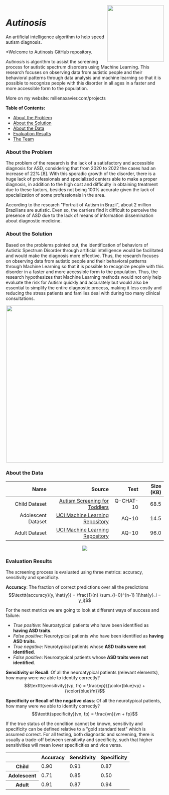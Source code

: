 <img src="Docs/Imgs/AutinosisIcon2.png?raw=true)" width="180" align="Right" />

# _Autinosis_
An artificial intelligence algorithm to help speed autism diagnosis.

*Welcome to Autinosis GitHub repository. 

_Autinosis_ is algorithm to assist the screening process for autistic spectrum disorders using Machine Learning. This research focuses on observing data from autistic people and their behavioral patterns through data analysis and machine learning so that it is possible to recognize people with this disorder in all ages in a faster and more accessible form to the population.

More on my website: millenaxavier.com/projects

**Table of Contents:**

- [About the Problem](#about-the-problem)
- [About the Solution](#about-the-solution)
- [About the Data](#about-the-data)
- [Evaluation Results](#evaluation-results)
- [The Team](#the-team)

### About the Problem

The problem of the research is the lack of a satisfactory and accessible diagnosis for ASD, considering that from 2020 to 2022 the cases had an increase of 22% [8]. With this sporadic growth of the disorder, there is a huge lack of professionals and specialized centers able to make a proper diagnosis, in addition to the high cost and difficulty in obtaining treatment due to these factors, besides not being 100% accurate given the lack of specialization of some professionals in the area.

According to the research "Portrait of Autism in Brazil", about 2 million Brazilians are autistic. Even so, the carriers find it difficult to perceive the presence of ASD due to the lack of means of information dissemination about diagnostic medicine.

### About the Solution

Based on the problems pointed out, the identification of behaviors of Autistic Spectrum Disorder through artificial intelligence would be facilitated and would make the diagnosis more effective. Thus, the research focuses on observing data from autistic people and their behavioral patterns through Machine Learning so that it is possible to recognize people with this disorder in a faster and more accessible form to the population. Thus, the research hypothesizes that Machine Learning methods would not only help evaluate the risk for Autism quickly and accurately but would also be essential to simplify the entire diagnostic process, making it less costly and reducing the stress patients and families deal with during too many clinical consultations. 

<p align="center">
  <img  src="Docs/Imgs/AppScreens.png?raw=true)" width="500" position="center" />
</p>

### About the Data

|                   Name |                        Source |      Test| Size (KB)|
|-----------------------:|------------------------------:|---------:|---------:|
|          Child Dataset | [Autism Screening for Toddlers](https://www.kaggle.com/datasets/fabdelja/autism-screening-for-toddlers) | Q-CHAT-10|        68.5| 
|     Adolescent Dataset | [UCI Machine Learning Repository](https://archive.ics.uci.edu/ml/machine-learning-databases/00420/)     |     AQ-10|       14.5 |
|          Adult Dataset | [UCI Machine Learning Repository](https://archive.ics.uci.edu/ml/machine-learning-databases/00426/)     |     AQ-10|       96.0 |

<p align="center">
  <img src="Docs/Imgs/ResponseVariable.png?raw=true)" />
</p>

### Evaluation Results

The screening process is evaluated using three metrics: accuracy, sensitivity and specificity.

**Accuracy**: The fraction of correct predictions over all the predictions
$$\texttt{accuracy}(y, \hat{y}) = \frac{1}{n} \sum_{i=0}^{n-1} 1(\hat{y}_i = y_i)$$  

For the next metrics we are going to look at different ways of success and failure:

- *True positive*: Neuroatypical patients who have been identified as **having ASD traits**.
- *False positive*: Neurotypical patients who have been identified as **having ASD traits**.
- *True negative*: Neurotypical patients whose **ASD traits were not identified**.
- *False positive*: Neuroatypical patients whose **ASD traits were not identified**.

**Sensitivity or Recall**: Of all the neuroatypical patients (relevant elements), how many were we able to identify correctly?
$$\texttt{sensitivity}(vp, fn) = \frac{vp}{{\color{blue}vp} + {\color{blue}fn}}$$

**Specificity or Recall of the negative class**: Of all the neurotypical patients, how many were we able to identify correctly?
$$\texttt{specificity}(vn, fp) = \frac{vn}{vn + fp}$$ 

If the true status of the condition cannot be known, sensitivity and specificity can be defined relative to a "gold standard test" which is assumed correct. For all testing, both diagnostic and screening, there is usually a trade-off between sensitivity and specificity, such that higher sensitivities will mean lower specificities and vice versa.

<table>
		<thead>
			<tr>
        <th>&nbsp;</td>
				<th>Accuracy</th>
				<th>Sensitivity</th>
				<th>Specificity</th>
			</tr>
		</thead>
		<tbody>
			<tr>
				<th>Child</th>
				<td>0.90</td>
        <td>0.91</td>
        <td>0.87</td>
			</tr>
			<tr>
				<th>Adolescent</th>
        <td>0.71</td>
        <td>0.85</td>
				<td>0.50</td>
			</tr>
			<tr>
				<th>Adult</th>
        <td>0.91</td>
				<td>0.87</td>
        <td>0.94</td>
			</tr>
		</tbody>
	</table>


